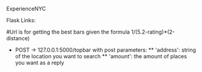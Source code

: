 ExperienceNYC


Flask Links:


#Url is for getting the best bars given the formula 1/(5.2-rating)*(2-distance)
* POST -> 127.0.0.1:5000/topbar
 with post parameters:
 ** 'address': string of the location you want to search
 ** 'amount': the amount of places you want as a reply

